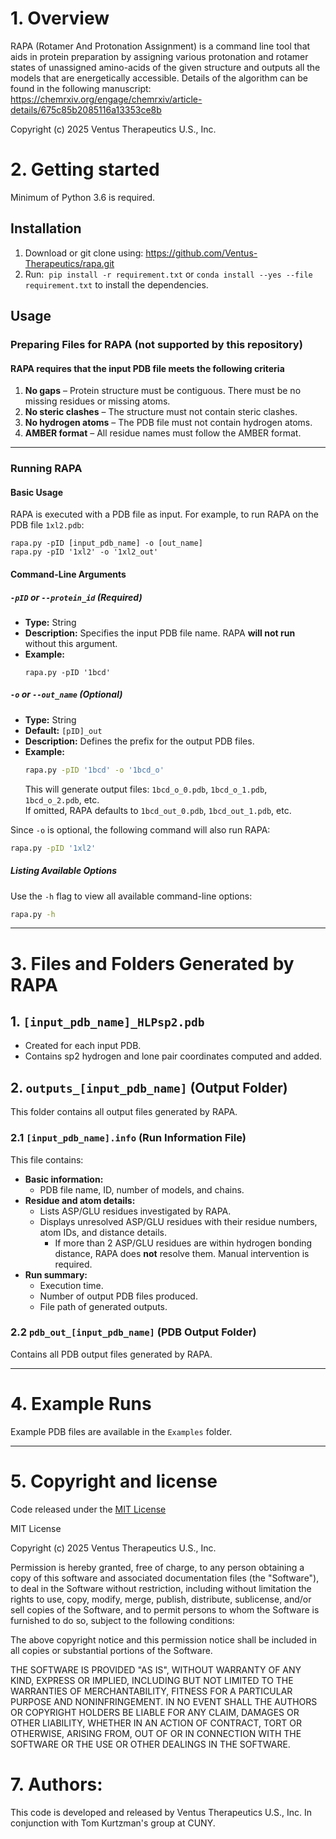 # 1. Overview
RAPA (Rotamer And Protonation Assignment) is a command line tool that aids in protein preparation by assigning various protonation and rotamer states of unassigned amino-acids of the given structure and outputs all the models that are energetically accessible. Details of the algorithm can be found in the following manuscript:
https://chemrxiv.org/engage/chemrxiv/article-details/675c85b2085116a13353ce8b 

Copyright (c) 2025 Ventus Therapeutics U.S., Inc.


# 2. Getting started

Minimum of Python 3.6 is required.

## Installation
1. Download or git clone using: https://github.com/Ventus-Therapeutics/rapa.git
2. Run:  ``` pip install -r requirement.txt ``` or ``` conda install --yes --file requirement.txt ``` to install the dependencies.


## Usage
### Preparing Files for RAPA (not supported by this repository)
#### RAPA requires that the input PDB file meets the following criteria
1. **No gaps** – Protein structure must be contiguous. There must be no missing residues or missing atoms.  
2. **No steric clashes** – The structure must not contain steric clashes.  
3. **No hydrogen atoms** – The PDB file must not contain hydrogen atoms.  
4. **AMBER format** – All residue names must follow the AMBER format.  

---
### Running RAPA  

#### Basic Usage  
RAPA is executed with a PDB file as input. For example, to run RAPA on the PDB file `1xl2.pdb`:  

```  
rapa.py -pID [input_pdb_name] -o [out_name]   
rapa.py -pID '1xl2' -o '1xl2_out'  
```

#### Command-Line Arguments  

##### `-pID` or `--protein_id` (Required)  
- **Type:** String  
- **Description:** Specifies the input PDB file name. RAPA **will not run** without this argument.  
- **Example:**  
  ```  
  rapa.py -pID '1bcd'  
  ```

##### `-o` or `--out_name` (Optional)  
- **Type:** String  
- **Default:** `[pID]_out`  
- **Description:** Defines the prefix for the output PDB files.  
- **Example:**  
  ```bash  
  rapa.py -pID '1bcd' -o '1bcd_o'  
  ```  
  This will generate output files: `1bcd_o_0.pdb`, `1bcd_o_1.pdb`, `1bcd_o_2.pdb`, etc.  
  If omitted, RAPA defaults to `1bcd_out_0.pdb`, `1bcd_out_1.pdb`, etc.  

Since `-o` is optional, the following command will also run RAPA:  
```bash  
rapa.py -pID '1xl2'  
```

##### Listing Available Options  
Use the `-h` flag to view all available command-line options:  
```bash  
rapa.py -h  
```

---
# 3. Files and Folders Generated by RAPA  

## 1. `[input_pdb_name]_HLPsp2.pdb`  
- Created for each input PDB.  
- Contains sp2 hydrogen and lone pair coordinates computed and added.  

## 2. `outputs_[input_pdb_name]` (Output Folder)  
This folder contains all output files generated by RAPA.  

### 2.1 `[input_pdb_name].info` (Run Information File)  
This file contains:  
- **Basic information:**  
  - PDB file name, ID, number of models, and chains.  
- **Residue and atom details:**  
  - Lists ASP/GLU residues investigated by RAPA.  
  - Displays unresolved ASP/GLU residues with their residue numbers, atom IDs, and distance details.  
      - If more than 2 ASP/GLU residues are within hydrogen bonding distance, RAPA does **not** resolve them. Manual intervention is required.  
- **Run summary:**  
  - Execution time.  
  - Number of output PDB files produced.  
  - File path of generated outputs.  

### 2.2 `pdb_out_[input_pdb_name]` (PDB Output Folder)  
Contains all PDB output files generated by RAPA.

---
# 4. Example Runs  
Example PDB files are available in the `Examples` folder.

---
# 5. Copyright and license
Code released under the [MIT License](https://github.com/Ventus-Therapeutics/rapa/blob/main/LICENSE)


MIT License
 

Copyright (c) 2025 Ventus Therapeutics U.S., Inc.

Permission is hereby granted, free of charge, to any person obtaining a copy
of this software and associated documentation files (the "Software"), to deal
in the Software without restriction, including without limitation the rights
to use, copy, modify, merge, publish, distribute, sublicense, and/or sell
copies of the Software, and to permit persons to whom the Software is
furnished to do so, subject to the following conditions:

 

The above copyright notice and this permission notice shall be included in all
copies or substantial portions of the Software.

 

THE SOFTWARE IS PROVIDED "AS IS", WITHOUT WARRANTY OF ANY KIND, EXPRESS OR
IMPLIED, INCLUDING BUT NOT LIMITED TO THE WARRANTIES OF MERCHANTABILITY,
FITNESS FOR A PARTICULAR PURPOSE AND NONINFRINGEMENT. IN NO EVENT SHALL THE
AUTHORS OR COPYRIGHT HOLDERS BE LIABLE FOR ANY CLAIM, DAMAGES OR OTHER
LIABILITY, WHETHER IN AN ACTION OF CONTRACT, TORT OR OTHERWISE, ARISING FROM,
OUT OF OR IN CONNECTION WITH THE SOFTWARE OR THE USE OR OTHER DEALINGS IN THE
SOFTWARE.


# 7. Authors:
This code is developed and released by Ventus Therapeutics U.S., Inc.
In conjunction with Tom Kurtzman's group at CUNY.
